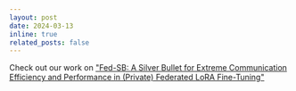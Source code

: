 ```yaml
---
layout: post
date: 2024-03-13 
inline: true
related_posts: false
---
```


Check out our work on ["Fed-SB: A Silver Bullet for Extreme Communication Efficiency and Performance in (Private) Federated LoRA Fine-Tuning"](https://arxiv.org/pdf/2502.15436)
